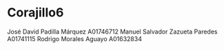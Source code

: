 # Corajillo6

José David Padilla Márquez A01746712
Manuel Salvador Zazueta Paredes A01741115
Rodrigo Morales Aguayo A01632834
